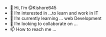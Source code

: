 - 👋 Hi, I’m @Kishore645
- 👀 I’m interested in ...to learn and work in IT
- 🌱 I’m currently learning ... web Development
- 💞️ I’m looking to collaborate on ...
- 📫 How to reach me ...

<!---
Kishore645/Kishore645 is a ✨ special ✨ repository because its `README.md` (this file) appears on your GitHub profile.
You can click the Preview link to take a look at your changes.
--->
